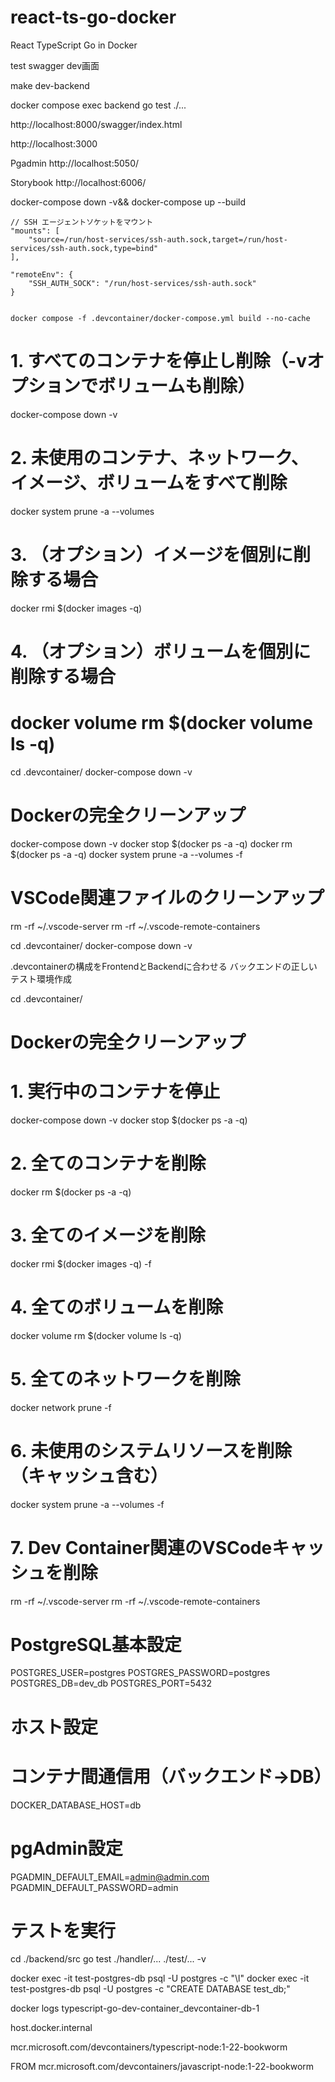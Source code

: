 # react-ts-go-docker
React TypeScript Go in Docker 

test
swagger
dev画面



make dev-backend


docker compose exec backend go test ./...

http://localhost:8000/swagger/index.html

http://localhost:3000

Pgadmin
http://localhost:5050/


Storybook
http://localhost:6006/

docker-compose down -v&& docker-compose up --build

	// SSH エージェントソケットをマウント
	"mounts": [
		"source=/run/host-services/ssh-auth.sock,target=/run/host-services/ssh-auth.sock,type=bind"
	],

	"remoteEnv": {
		"SSH_AUTH_SOCK": "/run/host-services/ssh-auth.sock"
	}


	docker compose -f .devcontainer/docker-compose.yml build --no-cache


# 1. すべてのコンテナを停止し削除（-vオプションでボリュームも削除）
docker-compose down -v

# 2. 未使用のコンテナ、ネットワーク、イメージ、ボリュームをすべて削除
docker system prune -a --volumes

# 3. （オプション）イメージを個別に削除する場合
docker rmi $(docker images -q)

# 4. （オプション）ボリュームを個別に削除する場合
docker volume rm $(docker volume ls -q)
================

cd .devcontainer/
docker-compose down -v


# Dockerの完全クリーンアップ
docker-compose down -v
docker stop $(docker ps -a -q)
docker rm $(docker ps -a -q)
docker system prune -a --volumes -f

# VSCode関連ファイルのクリーンアップ
rm -rf ~/.vscode-server
rm -rf ~/.vscode-remote-containers



cd .devcontainer/
docker-compose down -v

.devcontainerの構成をFrontendとBackendに合わせる
バックエンドの正しいテスト環境作成







cd .devcontainer/
# Dockerの完全クリーンアップ
# 1. 実行中のコンテナを停止
docker-compose down -v
docker stop $(docker ps -a -q)

# 2. 全てのコンテナを削除
docker rm $(docker ps -a -q)

# 3. 全てのイメージを削除
docker rmi $(docker images -q) -f

# 4. 全てのボリュームを削除
docker volume rm $(docker volume ls -q)

# 5. 全てのネットワークを削除
docker network prune -f

# 6. 未使用のシステムリソースを削除（キャッシュ含む）
docker system prune -a --volumes -f

# 7. Dev Container関連のVSCodeキャッシュを削除
rm -rf ~/.vscode-server
rm -rf ~/.vscode-remote-containers


# PostgreSQL基本設定
POSTGRES_USER=postgres
POSTGRES_PASSWORD=postgres
POSTGRES_DB=dev_db
POSTGRES_PORT=5432

# ホスト設定
# コンテナ間通信用（バックエンド→DB）
DOCKER_DATABASE_HOST=db              

# pgAdmin設定
PGADMIN_DEFAULT_EMAIL=admin@admin.com
PGADMIN_DEFAULT_PASSWORD=admin

# テストを実行
cd ./backend/src
go test ./handler/... ./test/... -v



docker exec -it test-postgres-db psql -U postgres -c "\l"
docker exec -it test-postgres-db psql -U postgres -c "CREATE DATABASE test_db;"

docker logs typescript-go-dev-container_devcontainer-db-1

host.docker.internal


mcr.microsoft.com/devcontainers/typescript-node:1-22-bookworm

FROM mcr.microsoft.com/devcontainers/javascript-node:1-22-bookworm